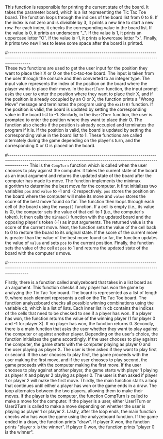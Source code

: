 This function is responsible for printing the current state of the board. It takes the parameter board, which is a list representing the Tic Tac Toe board.
The function loops through the indices of the board list from 0 to 8. If the index is not zero and is divisible by 3, it prints a new line to start a new row.
For each index, it checks the corresponding value in the board list. If the value is 0, it prints an underscore "_". If the value is 1, it prints an uppercase letter "O". If the value is -1, it prints a lowercase letter "x".
Finally, it prints two new lines to leave some space after the board is printed.
    
#-----------------------------------------------------------------------------------------------------------------------------------------------------------------------    
These two functions are used to get the user input for the position they want to place their X or O on the tic-tac-toe board. The input is taken from the user through the console and then converted to an integer type. The input value represents the index of the position on the board where the player wants to place their move.
In the `User1Turn` function, the input prompt asks the user to enter the position where they want to place their X, and if the position is already occupied by an O or X, the function prints a "Wrong Move" message and terminates the program using the `exit(0)` function. If the position is valid, the board is updated by setting the corresponding value in the board list to -1.
Similarly, in the `User2Turn` function, the user is prompted to enter the position where they want to place their O. The function also checks if the position is already occupied and terminates the program if it is. If the position is valid, the board is updated by setting the corresponding value in the board list to 1.
These functions are called alternately during the game depending on the player's turn, and the corresponding X or O is placed on the board.

    
#----------------------------------------------------------------------------------------------------------------------------------------------------------------------
This is the `CompTurn` function which is called when the user chooses to play against the computer. It takes the current state of the board as an input argument and returns the updated state of the board after the computer has made its move. 
The function implements the minimax algorithm to determine the best move for the computer. It first initializes two variables `pos` and `value` to -1 and -2 respectively. `pos` stores the position on the board where the computer will make its move and `value` stores the score of the best move found so far.
The function then loops through each cell of the board using the `range()` function. If a cell is empty (i.e., its value is 0), the computer sets the value of that cell to 1 (i.e., the computer's token). It then calls the `minmax()` function with the updated board and the opposing player's token (-1) as input arguments. The returned value is the score of the current move.
Next, the function sets the value of the cell back to 0 to restore the board to its original state. If the score of the current move is greater than the value of the best move found so far, the function updates the value of `value` and sets `pos` to the current position. 
Finally, the function sets the value of the cell at `pos` to 1 and returns the updated state of the board with the computer's move.

    
#----------------------------------------------------------------------------------------------------------------------------------------------------------------------

Firstly, there is a function called analyzeboard that takes in a list board as an argument. This function checks if any player has won the game by analyzing the Tic Tac Toe board. The board is represented as a list of length 9, where each element represents a cell on the Tic Tac Toe board. The function analyzeboard checks all possible winning combinations using the variable cb, which is a list of lists. Each inner list in cb contains the indices of the cells that need to be checked to see if a player has won. If a player has won, the function returns the value of the winning player (1 for player 0 and -1 for player X). If no player has won, the function returns 0.
Secondly, there is a main function that asks the user whether they want to play against the computer or against another player. Depending on the user's choice, the function initializes the game accordingly. If the user chooses to play against the computer, the game starts with the computer playing as player 0 and the user playing as player X. The user is then asked if they want to play first or second. If the user chooses to play first, the game proceeds with the user making the first move, and if the user chooses to play second, the game proceeds with the computer making the first move. If the user chooses to play against another player, the game starts with player 1 playing as player X and player 2 playing as player 0. The user is then asked if player 1 or player 2 will make the first move.
Thirdly, the main function starts a loop that continues until either a player has won or the game ends in a draw. The loop alternates between the two players, allowing them to make their moves. If the player is the computer, the function CompTurn is called to make a move for the computer. If the player is a user, either User1Turn or User2Turn is called to make a move depending on whether the user is playing as player 1 or player 2.
Lastly, after the loop ends, the main function checks who has won the game using the analyzeboard function. If the game ended in a draw, the function prints "draw". If player X won, the function prints "player x is the winner". If player 0 won, the function prints "player 0 is the winner".


